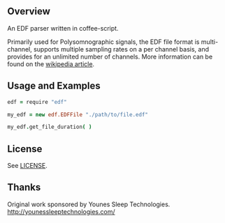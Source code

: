 ## Overview

An EDF parser written in coffee-script.

Primarily used for Polysomnographic signals, the EDF file format is multi-channel, supports multiple sampling rates on a per channel basis, and provides for an unlimited number of channels. More information can be found on the [wikipedia article](http://en.wikipedia.org/wiki/European_Data_Format).

## Usage and Examples

```CoffeeScript
edf = require "edf"

my_edf = new edf.EDFFile "./path/to/file.edf"

my_edf.get_file_duration( )
```

## License
See [LICENSE](LICENSE).

## Thanks
Original work sponsored by Younes Sleep Technologies.
http://younessleeptechnologies.com/
